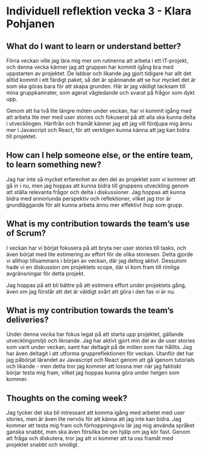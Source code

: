# Individuell reflektion vecka 3 - Klara Pohjanen
## What do I want to learn or understand better?
Förra veckan ville jag lära mig mer om rutinerna att arbeta i ett IT-projekt, och denna vecka känner jag att gruppen har kommit igång bra med uppstarten av projektet. De labbar och likande jag gjort tidigare har allt det alltid kommit i ett färdigt paket, så det är spännande att se hur mycket det är som ska göras bara för att skapa grunden. Här är jag väldigt tacksam till mina gruppkamrater, som agerat vägledande och svarat på frågor som dykt upp. 

Genom att ha två lite längre möten under veckan, har vi kommit igång med att arbeta lite mer med user stories och fokuserat på att alla ska kunna delta i utvecklingen. Härifrån och framåt känner jag att jag vill fördjupa mig ännu mer i Javascript och React, för att verkligen kunna känna att jag kan bidra till projektet. 

## How can I help someone else, or the entire team, to learn something new?
Jag har inte så mycket erfarenhet av den del av projektet som vi kommer att gå in i nu, men jag hoppas att kunna bidra till gruppens utveckling genom att ställa relevanta frågor och delta i diskussioner. Jag hoppas att kunna bidra med annorlunda perspektiv och reflektioner, vilket jag tror är grundläggande för att kunna arbeta ännu mer effektivt ihop som grupp. 

## What is my contribution towards the team’s use of Scrum?
I veckan har vi börjat fokusera på att bryta ner user stories till tasks, och även börjat med lite estimering av effort för de olika storiesen. Detta gjorde vi allihop tillsammans i början av veckan, där jag deltog aktivt. Dessutom hade vi en diskussion om projektets scope, där vi kom fram till rimliga avgränsningar för detta projekt. 

Jag hoppas på att bli bättre på att estimera effort under projektets gång, även om jag förstår att det är väldigt svårt att göra i den fas vi är nu. 

## What is my contribution towards the team’s deliveries?
Under denna vecka har fokus legat på att starta upp projektet, gällande utvecklingsmiljö och liknande. Jag har aktivt gjort min del av de user stories som varit under veckan, samt har deltagit på de möten som har hållits. Jag har även deltagit i att utforma gruppreflektionen för veckan. Utanför det har jag påbörjat lärandet av Javascript och React genom att gå igenom tutorials och likande - men detta tror jag kommer att lossna mer när jag faktiskt börjar testa mig fram, vilket jag hoppas kunna göra under helgen som kommer. 

## Thoughts on the coming week? 
Jag tycker det ska bli intressant att komma igång med arbetet med user stories, men är även lite nervös för att känna att jag inte kan bidra. Jag kommer att testa mig fram och förhoppningsvis lär jag mig använda språket ganska snabbt, men ska även försöka be om hjälp om jag kör fast. Genom att fråga och diskutera, tror jag att vi kommer att ta oss framåt med projektet snabbt och smidigt.
